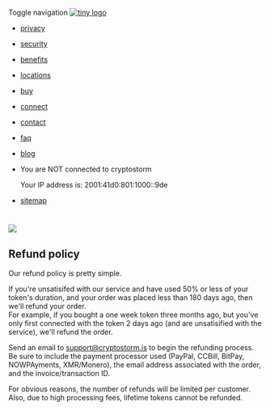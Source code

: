 Toggle navigation [![tiny logo](/images/cs-tiny-logo.png)](https://cryptostorm.is/#section1)

* [privacy](https://cryptostorm.is/#section2)
* [security](https://cryptostorm.is/#section3)
* [benefits](https://cryptostorm.is/#section4)
* [locations](https://cryptostorm.is/#smap)
* [buy](https://cryptostorm.is/#section5)
* [connect](https://cryptostorm.is/#section6)
* [contact](https://cryptostorm.is/#section7)
* [faq](https://cryptostorm.is/faq)
* [blog](https://cryptostorm.is/blog/)
* You are NOT connected to cryptostorm
    
    Your IP address is: 2001:41d0:801:1000::9de

* [sitemap](https://cryptostorm.is/map)

![](/images/cs-logo.png)
========================

Refund policy
-------------

Our refund policy is pretty simple.  
  
If you're unsatisifed with our service and have used 50% or less of your token's duration, and your order was placed less than 180 days ago, then we'll refund your order.  
For example, if you bought a one week token three months ago, but you've only first connected with the token 2 days ago (and are unsatisified with the service), we'll refund the order.  
  
Send an email to [support@cryptostorm.is](mailto:support@cryptostorm.is) to begin the refunding process.  
Be sure to include the payment processor used (PayPal, CCBill, BitPay, NOWPAyments, XMR/Monero), the email address associated with the order, and the invoice/transaction ID.  
  
For obvious reasons, the number of refunds will be limited per customer.  
Also, due to high processing fees, lifetime tokens cannot be refunded.